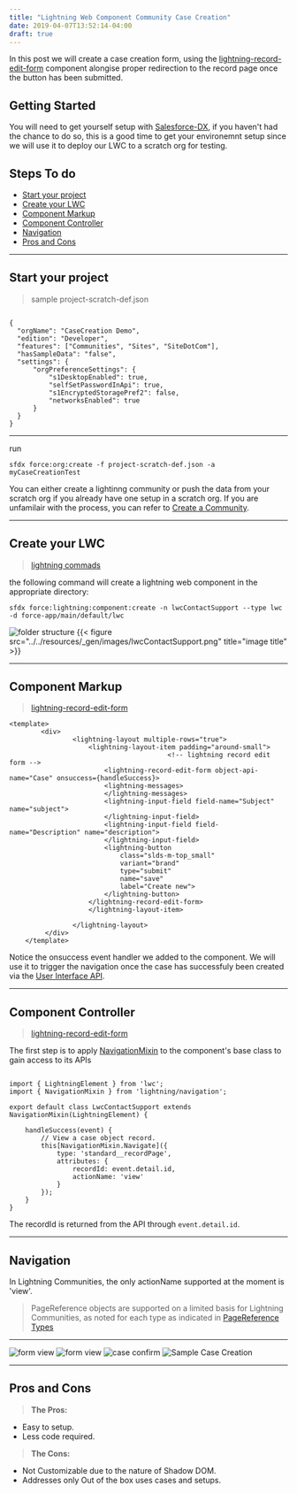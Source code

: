 ```yaml
---
title: "Lightning Web Component Community Case Creation"
date: 2019-04-07T13:52:14-04:00
draft: true
---
```


In this post we will create a case creation form, using the [lightning-record-edit-form](https://developer.salesforce.com/docs/component-library/bundle/lightning-record-edit-form/documentation) component alongise proper redirection to the record page once the button has been submitted.

## Getting Started

You will need to get yourself setup with [Salesforce-DX](https://trailhead.salesforce.com/en/content/learn/trails/sfdx_get_started), if you haven't had the chance to do so, this is a good time to get your environemnt setup since we will use it to deploy our LWC to a scratch org for testing.

## Steps To do 

- [Start your project](#Start-your-project)
- [Create your LWC](#create-your-lwc)
- [Component Markup](#component-markup)
- [Component Controller](#component-controller)
- [Navigation](#navigation)
- [Pros and Cons](#pros-and-cons)

---

## Start your project

> sample project-scratch-def.json
```

{
  "orgName": "CaseCreation Demo",
  "edition": "Developer",
  "features": ["Communities", "Sites", "SiteDotCom"],
  "hasSampleData": "false",
  "settings": {
      "orgPreferenceSettings": {
          "s1DesktopEnabled": true,
          "selfSetPasswordInApi": true,
          "s1EncryptedStoragePref2": false,
          "networksEnabled": true
      }
  }
} 
```

---
run 

```
sfdx force:org:create -f project-scratch-def.json -a myCaseCreationTest
```

You can either create a lightinng community or push the data from your scratch org if you already have one setup in a scratch org. If you are unfamilair with the process, you can refer to [Create a Community](https://trailhead.salesforce.com/en/content/learn/projects/communities_theme_layout/create_community_theme).

---

## Create your LWC

> [lightning commads](https://developer.salesforce.com/docs/atlas.en-us.sfdx_cli_reference.meta/sfdx_cli_reference/cli_reference_force_lightning.htm)

the following command will create a lightning web component in the appropriate directory:

```
sfdx force:lightning:component:create -n lwcContactSupport --type lwc -d force-app/main/default/lwc
```

![folder structure](/img/lwcContactSupport.png)
{{< figure src="../../resources/_gen/images/lwcContactSupport.png" title="image title" >}}

---
## Component Markup
> [lightning-record-edit-form](https://developer.salesforce.com/docs/component-library/bundle/lightning-record-edit-form)


```
<template>
        <div>
                <lightning-layout multiple-rows="true">
                    <lightning-layout-item padding="around-small">
										<!-- lightning record edit form -->
                        <lightning-record-edit-form object-api-name="Case" onsuccess={handleSuccess}>
                        <lightning-messages>
                        </lightning-messages>
                        <lightning-input-field field-name="Subject" name="subject">
                        </lightning-input-field>
                        <lightning-input-field field-name="Description" name="description">
                        </lightning-input-field>
                        <lightning-button
                            class="slds-m-top_small"
                            variant="brand"
                            type="submit"
                            name="save"
                            label="Create new">
                        </lightning-button>
                    </lightning-record-edit-form>
                    </lightning-layout-item>
                    
                </lightning-layout>
         </div>
    </template>

```
				
Notice the onsuccess event handler we added to the component. We will use it to trigger the navigation once the case has successfuly been created via the [User Interface API](https://developer.salesforce.com/docs/atlas.en-us.uiapi.meta/uiapi/ui_api_get_started_supported_objects.htm).

---

## Component Controller
> [lightning-record-edit-form](https://developer.salesforce.com/docs/component-library/bundle/lightning-record-edit-form)

The first step is to apply [NavigationMixin](https://developer.salesforce.com/docs/component-library/bundle/lightning-navigation/documentation) to the component's base class to gain access to its APIs

```
		
import { LightningElement } from 'lwc';
import { NavigationMixin } from 'lightning/navigation';

export default class LwcContactSupport extends NavigationMixin(LightningElement) {
    
    handleSuccess(event) {
        // View a case object record.
        this[NavigationMixin.Navigate]({
            type: 'standard__recordPage',
            attributes: {
                recordId: event.detail.id,
                actionName: 'view'
            }
        });
    }
}

```
		
The recordId is returned from the API through `event.detail.id`.

---

## Navigation

In Lightning Communities, the only actionName supported at the moment is 'view'.
> PageReference objects are supported on a limited basis for Lightning Communities, as noted for each type
> as indicated in [PageReference Types](https://developer.salesforce.com/docs/component-library/documentation/lwc/lwc.use_page_reference_definitions)

---
![form view](/img/lwcFormView.png)
<img src="/img/lwcFormView.png" title="form view" alt="form view">
<img src="/img/lwcCaseConfirm.png" title="case confirm" alt="case confirm">
![Sample Case Creation](http://g.recordit.co/AqIhWL5cX3.gif)

---

## Pros and Cons

>__The Pros:__

- Easy to setup.
- Less code required.

>__The Cons:__

- Not Customizable due to the nature of Shadow DOM.
- Addresses only Out of the box uses cases and setups.